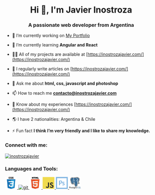 <h1 align="center">Hi 👋, I'm Javier Inostroza</h1>
<h3 align="center">A passionate web developer from Argentina</h3>

- 🔭 I’m currently working on [My Portfolio](https://inostrozajavier.com/)

- 🌱 I’m currently learning **Angular and React**

- 👨‍💻 All of my projects are available at [https://inostrozajavier.com/](https://inostrozajavier.com/)

- 📝 I regularly write articles on [https://inostrozajavier.com/](https://inostrozajavier.com/)

- 💬 Ask me about **html, css, javascript and photoshop**

- 📫 How to reach me **contacto@inostrozajavier.com**

- 📄 Know about my experiences [https://inostrozajavier.com/](https://inostrozajavier.com/)

- 🌎 I have 2 nationalities: Argentina & Chile 

- ⚡ Fun fact **I think I’m very friendly and I like to share my knowledge.**

<h3 align="left">Connect with me:</h3>
<p align="left">
<a href="https://linkedin.com/in/inostrozajavier" target="blank"><img align="center" src="https://raw.githubusercontent.com/rahuldkjain/github-profile-readme-generator/master/src/images/icons/Social/linked-in-alt.svg" alt="inostrozajavier" height="30" width="40" /></a>
</p>

<h3 align="left">Languages and Tools:</h3>
<p align="left"> <a href="https://www.w3schools.com/css/" target="_blank" rel="noreferrer"> <img src="https://raw.githubusercontent.com/devicons/devicon/master/icons/css3/css3-original-wordmark.svg" alt="css3" width="40" height="40"/> </a> <a href="https://git-scm.com/" target="_blank" rel="noreferrer"> <img src="https://www.vectorlogo.zone/logos/git-scm/git-scm-icon.svg" alt="git" width="40" height="40"/> </a> <a href="https://www.w3.org/html/" target="_blank" rel="noreferrer"> <img src="https://raw.githubusercontent.com/devicons/devicon/master/icons/html5/html5-original-wordmark.svg" alt="html5" width="40" height="40"/> </a> <a href="https://developer.mozilla.org/en-US/docs/Web/JavaScript" target="_blank" rel="noreferrer"> <img src="https://raw.githubusercontent.com/devicons/devicon/master/icons/javascript/javascript-original.svg" alt="javascript" width="40" height="40"/> </a> <a href="https://www.photoshop.com/en" target="_blank" rel="noreferrer"> <img src="https://raw.githubusercontent.com/devicons/devicon/master/icons/photoshop/photoshop-line.svg" alt="photoshop" width="40" height="40"/> </a> <a href="https://www.postgresql.org" target="_blank" rel="noreferrer"> <img src="https://raw.githubusercontent.com/devicons/devicon/master/icons/postgresql/postgresql-original-wordmark.svg" alt="postgresql" width="40" height="40"/> </a> </p>
